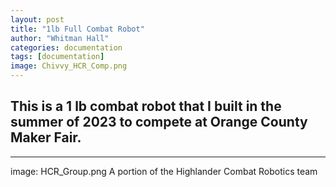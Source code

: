 ```yaml
---
layout: post
title: "1lb Full Combat Robot"
author: "Whitman Hall"
categories: documentation
tags: [documentation]
image: Chivvy_HCR_Comp.png
---
```

This is a 1 lb combat robot that I built in the summer of 2023 to compete at Orange County Maker Fair.
---
---
image: HCR_Group.png
A portion of the Highlander Combat Robotics team
